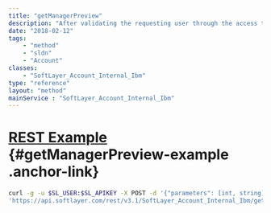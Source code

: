 ```yaml
---
title: "getManagerPreview"
description: "After validating the requesting user through the access token, generates a container with the relevant request information and returns it. "
date: "2018-02-12"
tags:
    - "method"
    - "sldn"
    - "Account"
classes:
    - "SoftLayer_Account_Internal_Ibm"
type: "reference"
layout: "method"
mainService : "SoftLayer_Account_Internal_Ibm"
---
```


# [REST Example](#getManagerPreview-example) <a href="/article/rest/"><i class="fas fa-question"></i></a> {#getManagerPreview-example .anchor-link} 
```bash
curl -g -u $SL_USER:$SL_APIKEY -X POST -d '{"parameters": [int, string]}' \
'https://api.softlayer.com/rest/v3.1/SoftLayer_Account_Internal_Ibm/getManagerPreview'
```

